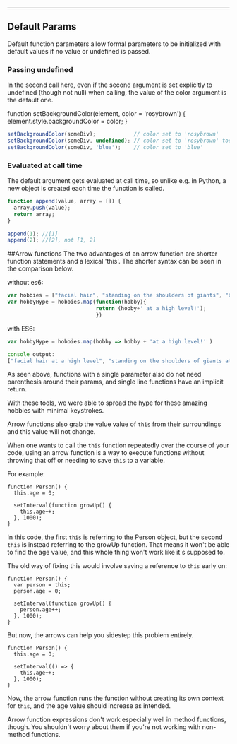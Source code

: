 **************************************

## Default Params

Default function parameters allow formal parameters to be initialized with default values if no value or undefined is passed.

### Passing undefined

In the second call here, even if the second argument is set explicitly to undefined (though not null) when calling, the value of the color argument is the default one.

function setBackgroundColor(element, color = 'rosybrown') {
  element.style.backgroundColor = color;
}

```js
setBackgroundColor(someDiv);            // color set to 'rosybrown'
setBackgroundColor(someDiv, undefined); // color set to 'rosybrown' too
setBackgroundColor(someDiv, 'blue');    // color set to 'blue'
```

### Evaluated at call time

The default argument gets evaluated at call time, so unlike e.g. in Python, a new object is created each time the function is called.

```js
function append(value, array = []) {
  array.push(value);
  return array;
}

append(1); //[1]
append(2); //[2], not [1, 2]
```

##Arrow functions
The two advantages of an arrow function are shorter function statements and a lexical 'this'. The shorter syntax can be seen in the comparison below.

without es6:
```javascript
var hobbies = ["facial hair", "standing on the shoulders of giants", "bringing back 'that's dope'"]
var hobbyHype = hobbies.map(function(hobby){
                            return (hobby+' at a high level!');
                            })

```
with ES6:
```javascript
var hobbyHype = hobbies.map(hobby => hobby + 'at a high level!' )

console output:
["facial hair at a high level", "standing on the shoulders of giants at a high level", "bringing back 'that's dope' at a high level"]
```
As seen above, functions with a single parameter also do not need parenthesis around their params, and single line functions have an implicit return.  

With these tools, we were able to spread the hype for these amazing hobbies with minimal keystrokes.

Arrow functions also grab the value value of `this` from their surroundings and this value will not change.

When one wants to call the `this` function repeatedly over the course of your code, using an arrow function is a way to execute functions without throwing that off or needing to save `this` to a variable.

For example:

```
function Person() {
  this.age = 0;

  setInterval(function growUp() {
    this.age++;
  }, 1000);
}
```
In this code, the first `this` is referring to the Person object, but the second `this` is instead referring to the growUp function. That means it won't be able to find the age value, and this whole thing won't work like it's supposed to.

The old way of fixing this would involve saving a reference to `this` early on:
```
function Person() {
  var person = this;
  person.age = 0;

  setInterval(function growUp() {
    person.age++;
  }, 1000);
}
```
But now, the arrows can help you sidestep this problem entirely.
```
function Person() {
  this.age = 0;

  setInterval(() => {
    this.age++;
  }, 1000);
}
```
Now, the arrow function runs the function without creating its own context for `this`, and the age value should increase as intended.

Arrow function expressions don't work especially well in method functions, though. You shouldn't worry about them if you're not working with non-method functions.
